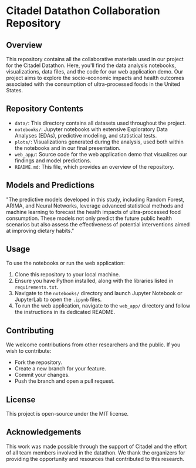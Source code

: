 # Citadel Datathon Collaboration Repository

## Overview
This repository contains all the collaborative materials used in our project for the Citadel Datathon. Here, you'll find the data analysis notebooks, visualizations, data files, and the code for our web application demo. Our project aims to explore the socio-economic impacts and health outcomes associated with the consumption of ultra-processed foods in the United States.

## Repository Contents
- `data/`: This directory contains all datasets used throughout the project.
- `notebooks/`: Jupyter notebooks with extensive Exploratory Data Analyses (EDAs), predictive modeling, and statistical tests.
- `plots/`: Visualizations generated during the analysis, used both within the notebooks and in our final presentation.
- `web_app/`: Source code for the web application demo that visualizes our findings and model predictions.
- `README.md`: This file, which provides an overview of the repository.

## Models and Predictions
"The predictive models developed in this study, including Random Forest, ARIMA, and Neural Networks, leverage advanced statistical methods and machine learning to forecast the health impacts of ultra-processed food consumption. These models not only predict the future public health scenarios but also assess the effectiveness of potential interventions aimed at improving dietary habits."

## Usage
To use the notebooks or run the web application:
1. Clone this repository to your local machine.
2. Ensure you have Python installed, along with the libraries listed in `requirements.txt`.
3. Navigate to the `notebooks/` directory and launch Jupyter Notebook or JupyterLab to open the `.ipynb` files.
4. To run the web application, navigate to the `web_app/` directory and follow the instructions in its dedicated README.

## Contributing
We welcome contributions from other researchers and the public. If you wish to contribute:
- Fork the repository.
- Create a new branch for your feature.
- Commit your changes.
- Push the branch and open a pull request.

## License
This project is open-source under the MIT license.

## Acknowledgements
This work was made possible through the support of Citadel and the effort of all team members involved in the datathon. We thank the organizers for providing the opportunity and resources that contributed to this research.

